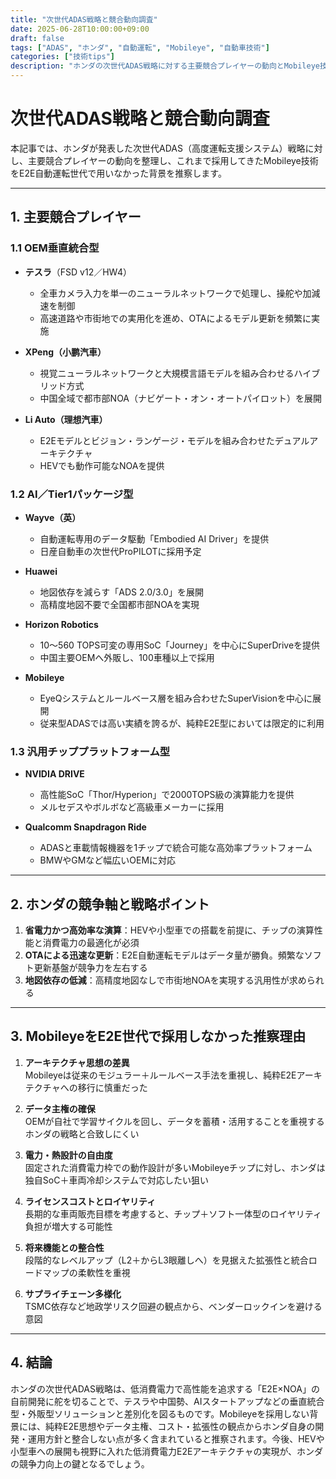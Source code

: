 ```yaml
---
title: "次世代ADAS戦略と競合動向調査"
date: 2025-06-28T10:00:00+09:00
draft: false
tags: ["ADAS", "ホンダ", "自動運転", "Mobileye", "自動車技術"]
categories: ["技術tips"]
description: "ホンダの次世代ADAS戦略に対する主要競合プレイヤーの動向とMobileye技術採用背景を調査・分析します。"
---
```


# 次世代ADAS戦略と競合動向調査

本記事では、ホンダが発表した次世代ADAS（高度運転支援システム）戦略に対し、主要競合プレイヤーの動向を整理し、これまで採用してきたMobileye技術をE2E自動運転世代で用いなかった背景を推察します。

---

## 1. 主要競合プレイヤー

### 1.1 OEM垂直統合型
- **テスラ**（FSD v12／HW4）
  - 全車カメラ入力を単一のニューラルネットワークで処理し、操舵や加減速を制御
  - 高速道路や市街地での実用化を進め、OTAによるモデル更新を頻繁に実施

- **XPeng（小鹏汽車）**
  - 視覚ニューラルネットワークと大規模言語モデルを組み合わせるハイブリッド方式
  - 中国全域で都市部NOA（ナビゲート・オン・オートパイロット）を展開

- **Li Auto（理想汽車）**
  - E2Eモデルとビジョン・ランゲージ・モデルを組み合わせたデュアルアーキテクチャ
  - HEVでも動作可能なNOAを提供

### 1.2 AI／Tier1パッケージ型
- **Wayve（英）**
  - 自動運転専用のデータ駆動「Embodied AI Driver」を提供
  - 日産自動車の次世代ProPILOTに採用予定

- **Huawei**
  - 地図依存を減らす「ADS 2.0/3.0」を展開
  - 高精度地図不要で全国都市部NOAを実現

- **Horizon Robotics**
  - 10～560 TOPS可変の専用SoC「Journey」を中心にSuperDriveを提供
  - 中国主要OEMへ外販し、100車種以上で採用

- **Mobileye**
  - EyeQシステムとルールベース層を組み合わせたSuperVisionを中心に展開
  - 従来型ADASでは高い実績を誇るが、純粋E2E型においては限定的に利用

### 1.3 汎用チッププラットフォーム型
- **NVIDIA DRIVE**
  - 高性能SoC「Thor/Hyperion」で2000TOPS級の演算能力を提供
  - メルセデスやボルボなど高級車メーカーに採用

- **Qualcomm Snapdragon Ride**
  - ADASと車載情報機器を1チップで統合可能な高効率プラットフォーム
  - BMWやGMなど幅広いOEMに対応

---

## 2. ホンダの競争軸と戦略ポイント

1. **省電力かつ高効率な演算**：HEVや小型車での搭載を前提に、チップの演算性能と消費電力の最適化が必須
2. **OTAによる迅速な更新**：E2E自動運転モデルはデータ量が勝負。頻繁なソフト更新基盤が競争力を左右する
3. **地図依存の低減**：高精度地図なしで市街地NOAを実現する汎用性が求められる

---

## 3. MobileyeをE2E世代で採用しなかった推察理由

1. **アーキテクチャ思想の差異**  
   Mobileyeは従来のモジュラー＋ルールベース手法を重視し、純粋E2Eアーキテクチャへの移行に慎重だった

2. **データ主権の確保**  
   OEMが自社で学習サイクルを回し、データを蓄積・活用することを重視するホンダの戦略と合致しにくい

3. **電力・熱設計の自由度**  
   固定された消費電力枠での動作設計が多いMobileyeチップに対し、ホンダは独自SoC＋車両冷却システムで対応したい狙い

4. **ライセンスコストとロイヤリティ**  
   長期的な車両販売目標を考慮すると、チップ＋ソフト一体型のロイヤリティ負担が増大する可能性

5. **将来機能との整合性**  
   段階的なレベルアップ（L2＋からL3眼離しへ）を見据えた拡張性と統合ロードマップの柔軟性を重視

6. **サプライチェーン多様化**  
   TSMC依存など地政学リスク回避の観点から、ベンダーロックインを避ける意図

---

## 4. 結論

ホンダの次世代ADAS戦略は、低消費電力で高性能を追求する「E2E×NOA」の自前開発に舵を切ることで、テスラや中国勢、AIスタートアップなどの垂直統合型・外販型ソリューションと差別化を図るものです。Mobileyeを採用しない背景には、純粋E2E思想やデータ主権、コスト・拡張性の観点からホンダ自身の開発・運用方針と整合しない点が多く含まれていると推察されます。今後、HEVや小型車への展開も視野に入れた低消費電力E2Eアーキテクチャの実現が、ホンダの競争力向上の鍵となるでしょう。

